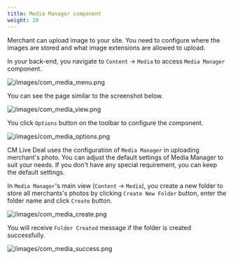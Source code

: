 ```yaml
---
title: Media Manager component
weight: 20
---
```

Merchant can upload image to your site. You need to configure where the images are stored and what image extensions are allowed to upload.

In your back-end, you navigate to `Content` -> `Media` to access `Media Manager` component.

![/images/com_media_menu.png](/images/com_media_menu.png)

You can see the page similar to the screenshot below.

![/images/com_media_view.png](/images/com_media_view.png)

You click `Options` button on the toolbar to configure the component.

![/images/com_media_options.png](/images/com_media_options.png)

CM Live Deal uses the configuration of `Media Manager` in uploading merchant's photo. You can adjust the default settings of Media Manager to suit your needs. If you don't have any special requirement, you can keep the default settings.

In `Media Manager`'s main view (`Content` -> `Media`), you create a new folder to store all merchants's photos by clicking `Create New Folder` button, enter the folder name and click `Create` button.

![/images/com_media_create.png](/images/com_media_create.png)

You will receive `Folder Created` message if the folder is created successfully.

![/images/com_media_success.png](/images/com_media_success.png)
